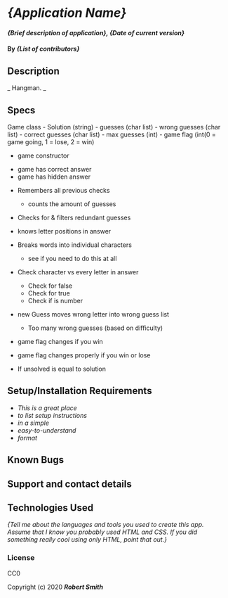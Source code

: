 # _{Application Name}_

#### _{Brief description of application}, {Date of current version}_

#### By _**{List of contributors}**_

## Description

_ Hangman. _

## Specs

Game class
    - Solution (string)
    - guesses (char list)
    - wrong guesses (char list)
    - correct guesses (char list)
    - max guesses (int)
    - game flag (int(0 = game going, 1 = lose, 2 = win)

* game constructor
 - game has correct answer
 - game has hidden answer

* Remembers all previous checks
    - counts the amount of guesses

* Checks for & filters redundant guesses
* knows letter positions in answer
* Breaks words into individual characters
    - see if you need to do this at all
* Check character vs every letter in answer
    - Check for false
    - Check for true
    - Check if is number

* new Guess moves wrong letter into wrong guess list 
    + Too many wrong guesses (based on difficulty)
* game flag changes if you win

* game flag changes properly if you win or lose
* If unsolved is equal to solution
## Setup/Installation Requirements

* _This is a great place_
* _to list setup instructions_
* _in a simple_
* _easy-to-understand_
* _format_

## Known Bugs



## Support and contact details



## Technologies Used

_{Tell me about the languages and tools you used to create this app. Assume that I know you probably used HTML and CSS. If you did something really cool using only HTML, point that out.}_

### License

CC0

Copyright (c) 2020 **_Robert Smith_**
